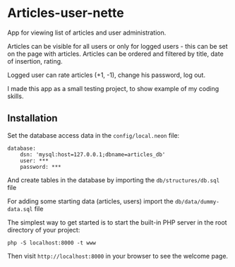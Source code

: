 
Articles-user-nette
===================================

App for viewing list of articles and user administration. 

Articles can be visible for all users or only for logged users - this can be set on the page with articles. Articles can be ordered and filtered by title, date of insertion, rating. 

Logged user can rate articles (+1, -1), change his password, log out.

I made this app as a small testing project, to show example of my coding skills.


Installation
------------

Set the database access data in the `config/local.neon` file:

```neon
database:
	dsn: 'mysql:host=127.0.0.1;dbname=articles_db'
	user: ***
	password: ***
```

And create tables in the database by importing the `db/structures/db.sql` file

For adding some starting data (articles, users) import the `db/data/dummy-data.sql` file

The simplest way to get started is to start the built-in PHP server in the root directory of your project:

```shell
php -S localhost:8000 -t www
```

Then visit `http://localhost:8000` in your browser to see the welcome page.
